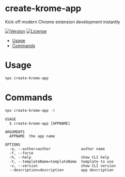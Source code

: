 create-krome-app
================

Kick off modern Chrome extension development instantly

[![Version](https://img.shields.io/npm/v/create-krome-app.svg)](https://npmjs.org/package/create-krome-app)
[![License](https://img.shields.io/npm/l/create-krome-app.svg)](https://github.com/hankchiutw/create-krome-app/blob/master/package.json)

* [Usage](#usage)
* [Commands](#commands)

# Usage
```sh
npx create-krome-app
```

# Commands
```sh
npx create-krome-app -h
```

```
USAGE
  $ create-krome-app [APPNAME]

ARGUMENTS
  APPNAME  the app name

OPTIONS
  -a, --author=author              author name
  -f, --force
  -h, --help                       show CLI help
  -t, --templateName=templateName  template to use
  -v, --version                    show CLI version
  --description=description        app description
```
